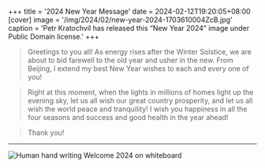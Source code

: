 +++
title = '2024 New Year Message'
date = 2024-02-12T19:20:05+08:00
[cover]
image = '/img/2024/02/new-year-2024-1703610004ZcB.jpg'
caption = 'Petr Kratochvil has released this “New Year 2024” image under Public Domain license.'
+++

> Greetings to you all! As energy rises after the Winter Solstice, we are about to bid farewell to the old year and usher in the new. From Beijing, I extend my best New Year wishes to each and every one of you!

> Right at this moment, when the lights in millions of homes light up the evening sky, let us all wish our great country prosperity, and let us all wish the world peace and tranquility! I wish you happiness in all the four seasons and success and good health in the year ahead!

> Thank you!
---
![Human hand writing Welcome 2024 on whiteboard](/img/2024/02/human-hand-writing-welcome-2024-on-whiteboard.jpg "Photo: Human hand writing Welcome 2024 on whiteboard by Marco Verch under Creative Commons 2.0")